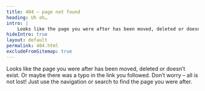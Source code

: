 ```yaml
---
title: 404 – page not found
heading: Uh oh…
intro: |
    Looks like the page you were after has been moved, deleted or doesn’t exist.
hideIntro: true
layout: default
permalink: 404.html
excludeFromSitemap: true
---
```


Looks like the page you were after has been moved, deleted or doesn’t exist. Or maybe there was a typo in the link you followed. Don’t worry – all is not lost! Just use the navigation or search to find the page you were after.

